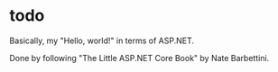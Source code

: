 # todo

Basically, my "Hello, world!" in terms of ASP.NET.

Done by following "The Little ASP.NET Core Book" by Nate Barbettini.
